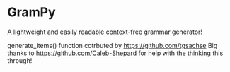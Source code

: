 # GramPy

A lightweight and easily readable context-free grammar generator!


generate_items() function cotrbuted by https://github.com/tgsachse
Big thanks to https://github.com/Caleb-Shepard for help with the thinking this through!
